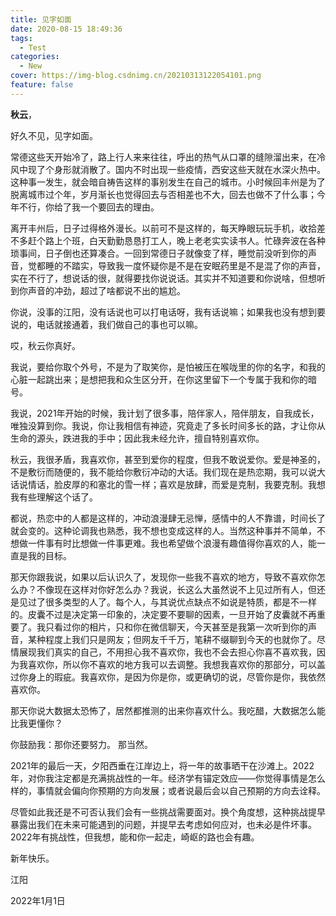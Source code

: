 ```yaml
---
title: 见字如面
date: 2020-08-15 18:49:36
tags:
  - Test
categories:
  - New
cover: https://img-blog.csdnimg.cn/20210313122054101.png
feature: false
---
```


**秋云**，

好久不见，见字如面。

常德这些天开始冷了，路上行人来来往往，呼出的热气从口罩的缝隙溜出来，在冷风中现了个身形就消散了。国内不时出现一些疫情，西安这些天就在水深火热中。这种事一发生，就会暗自祷告这样的事别发生在自己的城市。小时候回丰州是为了脱离城市过个年，岁月渐长也觉得回去与否相差也不大，回去也做不了什么事；今年不行，你给了我一个要回去的理由。

离开丰州后，日子过得格外漫长。以前可不是这样的，每天睁眼玩玩手机，收拾差不多赶个路上个班，白天勤勤恳恳打工人，晚上老老实实读书人。忙碌奔波在各种琐事间，日子倒也还算凑合。一回到常德日子就像变了样，睡觉前没听到你的声音，觉都睡的不踏实，导致我一度怀疑你是不是在安眠药里是不是混了你的声音，实在不行了，想说话的很，就得要找你说说话。其实并不知道要和你说啥，但想听到你声音的冲劲，超过了啥都说不出的尴尬。

你说，没事的江阳，没有话说也可以打电话呀，我有话说嘛；如果我也没有想到要说的，电话就接通着，我们做自己的事也可以嘛。

哎，秋云你真好。



我说，要给你取个外号，不是为了取笑你，是怕被压在喉咙里的你的名字，和我的心脏一起跳出来；是想把我和众生区分开，在你这里留下一个专属于我和你的暗号。

我说，2021年开始的时候，我计划了很多事，陪伴家人，陪伴朋友，自我成长，唯独没算到你。我说，你让我相信有神迹，究竟走了多长时间多长的路，才让你从生命的源头，跌进我的手中；因此我未经允许，擅自特别喜欢你。


秋云，我很矛盾，我喜欢你，甚至到爱你的程度，但我不敢说爱你。爱是神圣的，不是敷衍而随便的，我不能给你敷衍冲动的大话。我们现在是热恋期，我可以说大话说情话，脸皮厚的和塞北的雪一样；喜欢是放肆，而爱是克制，我要克制。我想我有些理解这个话了。

都说，热恋中的人都是这样的，冲动浪漫肆无忌惮，感情中的人不靠谱，时间长了就会变的。这种论调我也熟悉，我不想也变成这样的人。当然这种事并不简单，不想做一件事有时比想做一件事更难。我也希望做个浪漫有趣值得你喜欢的人，能一直是我的目标。

那天你跟我说，如果以后认识久了，发现你一些我不喜欢的地方，导致不喜欢你怎么办？不像现在这样对你好怎么办？我说，长这么大虽然说不上见过所有人，但还是见过了很多类型的人了。每个人，与其说优点缺点不如说是特质，都是不一样的。皮囊不过是决定第一印象的，决定要不要聊的因素，一旦开始了皮囊就不再重要了。我只看过你的相片，只和你在微信聊天，今天甚至是我第一次听到你的声音，某种程度上我们只是网友；但网友千千万，笔耕不缀聊到今天的也就你了。尽情展现我们真实的自己，不用担心我不喜欢你，我也不会去担心你喜不喜欢我，因为我喜欢你，所以你不喜欢的地方我可以去调整。我想我喜欢你的那部分，可以盖过你身上的瑕疵。我喜欢你，是因为你是你，或更确切的说，尽管你是你，我依然喜欢你。

那天你说大数据太恐怖了，居然都推测的出来你喜欢什么。我吃醋，大数据怎么能比我更懂你？

你鼓励我：那你还要努力。
那当然。


2021年的最后一天，夕阳西垂在江岸边上，将一年的故事晒干在沙滩上。2022年，对你我注定都是充满挑战性的一年。经济学有锚定效应——你觉得事情是怎么样的，事情就会偏向你预期的方向发展；或者说最后会以自己预期的方向去诠释。

尽管如此我还是不可否认我们会有一些挑战需要面对。换个角度想，这种挑战提早暴露出我们在未来可能遇到的问题，并提早去考虑如何应对，也未必是件坏事。2022年有挑战性，但我想，能和你一起走，崎岖的路也会有趣。

新年快乐。

江阳

2022年1月1日